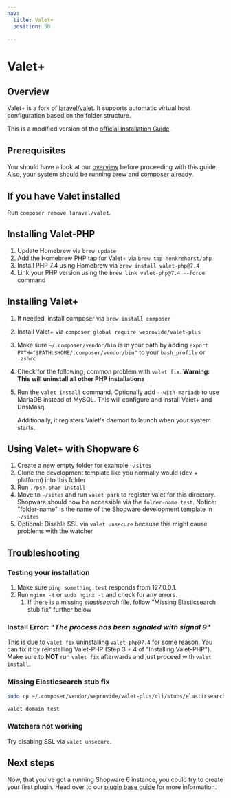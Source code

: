 ```yaml
---
nav:
  title: Valet+
  position: 50

---
```


# Valet+

## Overview

Valet+ is a fork of [laravel/valet](https://github.com/laravel/valet). It supports automatic virtual host configuration based on the folder structure.

This is a modified version of the [official Installation Guide](https://github.com/weprovide/valet-plus/wiki/Installation).

## Prerequisites

You should have a look at our [overview](overview) before proceeding with this guide. Also, your system should be running [brew](https://brew.sh/) and [composer](https://getcomposer.org/) already.

## If you have Valet installed

Run `composer remove laravel/valet`.

## Installing Valet-PHP

1. Update Homebrew via `brew update`
2. Add the Homebrew PHP tap for Valet+ via `brew tap henkrehorst/php`
3. Install PHP 7.4 using Homebrew via `brew install valet-php@7.4`
4. Link your PHP version using the `brew link valet-php@7.4 --force` command

## Installing Valet+

1. If needed, install composer via `brew install composer`
2. Install Valet+ via `composer global require weprovide/valet-plus`
3. Make sure `~/.composer/vendor/bin` is in your path by adding `export PATH="$PATH:$HOME/.composer/vendor/bin"` to your `bash_profile` or `.zshrc`
4. Check for the following, common problem with `valet fix`. **Warning: This will uninstall all other PHP installations**
5. Run the `valet install` command. Optionally add `--with-mariadb` to use MariaDB instead of MySQL. This will configure and install Valet+ and DnsMasq.

   Additionally, it registers Valet's daemon to launch when your system starts.

## Using Valet+ with Shopware 6

1. Create a new empty folder for example `~/sites`
2. Clone the development template like you normally would \(dev + platform\) into this folder
3. Run `./psh.phar install`
4. Move to `~/sites` and run `valet park` to register valet for this directory. Shopware should now be accessible via the `folder-name.test`. Notice: "folder-name" is the name of the Shopware development template in `~/sites`
5. Optional: Disable SSL via `valet unsecure` because this might cause problems with the watcher

## Troubleshooting

### Testing your installation

1. Make sure `ping something.test` responds from 127.0.0.1.
2. Run `nginx -t` or `sudo nginx -t` and check for any errors.
   1. If there is a missing _elastisearch_ file, follow "Missing Elasticsearch stub fix" further below

### Install Error: "_The process has been signaled with signal 9_"

This is due to `valet fix` uninstalling `valet-php@7.4` for some reason. You can fix it by reinstalling Valet-PHP \(Step 3 + 4 of "Installing Valet-PHP"\). Make sure to **NOT** run `valet fix` afterwards and just proceed with `valet install`.

### Missing Elasticsearch stub fix

```bash
sudo cp ~/.composer/vendor/weprovide/valet-plus/cli/stubs/elasticsearch.conf /usr/local/etc/nginx/valet/elasticsearch.conf
```

```bash
valet domain test
```

### Watchers not working

Try disabing SSL via `valet unsecure`.

## Next steps

Now, that you've got a running Shopware 6 instance, you could try to create your first plugin. Head over to our [plugin base guide](../plugins/plugins/plugin-base-guide) for more information.
